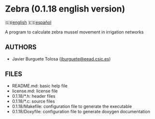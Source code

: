 Zebra (0.1.18 english version)
=============================

:uk:[english](README.md) :es:[español](README.es.md)

A program to calculate zebra mussel movement in irrigation networks

AUTHORS
-------

* Javier Burguete Tolosa (jburguete@eead.csic.es)

FILES
-----

* README.md: basic help file
* license.md: license file
* 0.1.18/\*.h: header files
* 0.1.18/\*.c: source files
* 0.1.18/Makefile: configuration file to generate the executable
* 0.1.18/Doxyfile: configuration file to generate doxygen documentation
